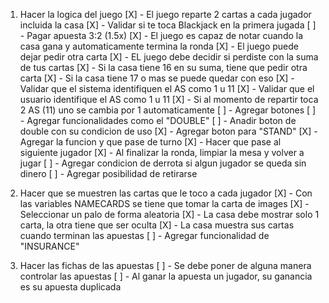 1. Hacer la logica del juego
    [X] - El juego reparte 2 cartas a cada jugador incluida la casa
        [X] - Validar si te toca Blackjack en la primera jugada
            [ ] - Pagar apuesta 3:2 (1.5x)
    [X] - El juego es capaz de notar cuando la casa gana y automaticamente termina la ronda
    [X] - El juego puede dejar pedir otra carta 
    [X] - EL juego debe decidir si perdiste con la suma de tus cartas
    [X] - Si la casa tiene 16 en su suma, tiene que pedir otra carta
        [X] -  Si la casa tiene 17 o mas se puede quedar con eso
    [X] - Validar que el sistema identifiquen el AS como 1 u 11
        [X] - Validar que el usuario identifique el AS como 1 u 11
        [X] - Si al momento de repartir toca 2 AS (11) uno se cambia por 1 automaticamente
    [ ] - Agregar botones
        [ ] - Agregar funcionalidades como el "DOUBLE"
            [ ] - Anadir boton de double con su condicion de uso
        [X] - Agregar boton para "STAND"
            [X] - Agregar la funcion y que pase de turno 
            [X] - Hacer que pase al siguiente jugador
    [X] - Al finalizar la ronda, limpiar la mesa y volver a jugar
        [ ] - Agregar condicion de derrota si algun jugador se queda sin dinero
        [ ] - Agregar posibilidad de retirarse

2. Hacer que se muestren las cartas que le toco a cada jugador
    [X] - Con las variables NAMECARDS se tiene que tomar la carta de images
        [X] - Seleccionar un palo de forma aleatoria
    [X] - La casa debe mostrar solo 1 carta, la otra tiene que ser oculta
        [X] - La casa muestra sus cartas cuando terminan las apuestas
        [ ] - Agregar funcionalidad de "INSURANCE"

3. Hacer las fichas de las apuestas
    [ ] - Se debe poner de alguna manera controlar las apuestas
        [ ] - Al ganar la apuesta un jugador, su ganancia es su apuesta duplicada